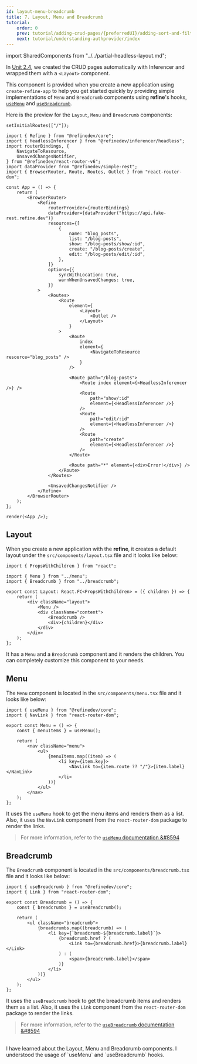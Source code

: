 ```yaml
---
id: layout-menu-breadcrumb
title: 7. Layout, Menu and Breadcrumb
tutorial:
    order: 0
    prev: tutorial/adding-crud-pages/{preferredUI}/adding-sort-and-filters
    next: tutorial/understanding-authprovider/index
---
```


import SharedComponents from "../../partial-headless-layout.md";

<SharedComponents />

In [Unit 2.4](/docs/tutorial/getting-started/headless/generate-crud-pages/), we created the CRUD pages automatically with Inferencer and wrapped them with a `<Layout>` component.

This component is provided when you create a new application using `create-refine-app` to help you get started quickly by providing simple implementations of `Menu` and `Breadcrumb` components using **refine**'s hooks, [`useMenu`](/docs/api-reference/core/hooks/ui/useMenu) and [`useBreadcrumb`](/docs/api-reference/core/hooks/useBreadcrumb).

Here is the preview for the `Layout`, `Menu` and `Breadcrumb` components:

```tsx live previewOnly previewHeight=600px url=http://localhost:3000
setInitialRoutes(["/"]);

import { Refine } from "@refinedev/core";
import { HeadlessInferencer } from "@refinedev/inferencer/headless";
import routerBindings, {
    NavigateToResource,
    UnsavedChangesNotifier,
} from "@refinedev/react-router-v6";
import dataProvider from "@refinedev/simple-rest";
import { BrowserRouter, Route, Routes, Outlet } from "react-router-dom";

const App = () => {
    return (
        <BrowserRouter>
            <Refine
                routerProvider={routerBindings}
                dataProvider={dataProvider("https://api.fake-rest.refine.dev")}
                resources={[
                    {
                        name: "blog_posts",
                        list: "/blog-posts",
                        show: "/blog-posts/show/:id",
                        create: "/blog-posts/create",
                        edit: "/blog-posts/edit/:id",
                    },
                ]}
                options={{
                    syncWithLocation: true,
                    warnWhenUnsavedChanges: true,
                }}
            >
                <Routes>
                    <Route
                        element={
                            <Layout>
                                <Outlet />
                            </Layout>
                        }
                    >
                        <Route
                            index
                            element={
                                <NavigateToResource resource="blog_posts" />
                            }
                        />

                        <Route path="/blog-posts">
                            <Route index element={<HeadlessInferencer />} />
                            <Route
                                path="show/:id"
                                element={<HeadlessInferencer />}
                            />
                            <Route
                                path="edit/:id"
                                element={<HeadlessInferencer />}
                            />
                            <Route
                                path="create"
                                element={<HeadlessInferencer />}
                            />
                        </Route>

                        <Route path="*" element={<div>Error!</div>} />
                    </Route>
                </Routes>

                <UnsavedChangesNotifier />
            </Refine>
        </BrowserRouter>
    );
};

render(<App />);
```

## Layout

When you create a new application with the **refine**, it creates a default layout under the `src/components/layout.tsx` file and it looks like below:

```tsx title="src/components/layout.tsx"
import { PropsWithChildren } from "react";

import { Menu } from "../menu";
import { Breadcrumb } from "../breadcrumb";

export const Layout: React.FC<PropsWithChildren> = ({ children }) => {
    return (
        <div className="layout">
            <Menu />
            <div className="content">
                <Breadcrumb />
                <div>{children}</div>
            </div>
        </div>
    );
};
```

It has a `Menu` and a `Breadcrumb` component and it renders the children. You can completely customize this component to your needs.

## Menu

The `Menu` component is located in the `src/components/menu.tsx` file and it looks like below:

```tsx title="src/components/menu.tsx"
import { useMenu } from "@refinedev/core";
import { NavLink } from "react-router-dom";

export const Menu = () => {
    const { menuItems } = useMenu();

    return (
        <nav className="menu">
            <ul>
                {menuItems.map((item) => (
                    <li key={item.key}>
                        <NavLink to={item.route ?? "/"}>{item.label}</NavLink>
                    </li>
                ))}
            </ul>
        </nav>
    );
};
```

It uses the `useMenu` hook to get the menu items and renders them as a list. Also, it uses the `NavLink` component from the `react-router-dom` package to render the links.

> For more information, refer to the [`useMenu` documentation &#8594](/docs/api-reference/core/hooks/ui/useMenu)

## Breadcrumb

The `Breadcrumb` component is located in the `src/components/breadcrumb.tsx` file and it looks like below:

```tsx title="src/components/breadcrumb.tsx"
import { useBreadcrumb } from "@refinedev/core";
import { Link } from "react-router-dom";

export const Breadcrumb = () => {
    const { breadcrumbs } = useBreadcrumb();

    return (
        <ul className="breadcrumb">
            {breadcrumbs.map((breadcrumb) => (
                <li key={`breadcrumb-${breadcrumb.label}`}>
                    {breadcrumb.href ? (
                        <Link to={breadcrumb.href}>{breadcrumb.label}</Link>
                    ) : (
                        <span>{breadcrumb.label}</span>
                    )}
                </li>
            ))}
        </ul>
    );
};
```

It uses the `useBreadcrumb` hook to get the breadcrumb items and renders them as a list. Also, it uses the `Link` component from the `react-router-dom` package to render the links.

> For more information, refer to the [`useBreadcrumb` documentation &#8594](/docs/api-reference/core/hooks/useBreadcrumb)

<br/>

<Checklist>

<ChecklistItem id="layout-menu-breadcrumb">
I have learned about the Layout, Menu and Breadcrumb components.
</ChecklistItem>

<ChecklistItem id="layout-menu-breadcrumb">
I understood the usage of `useMenu` and `useBreadcrumb` hooks.
</ChecklistItem>

</Checklist>
